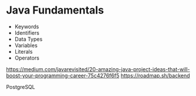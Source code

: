# Java Fundamentals
  
- Keywords   
- Identifiers        
- Data Types       
- Variables       
- Literals      
- Operators  
   
 
https://medium.com/javarevisited/20-amazing-java-project-ideas-that-will-boost-your-programming-career-75c4276f6f5
https://roadmap.sh/backend

PostgreSQL 
  
        
   
      
     
  
